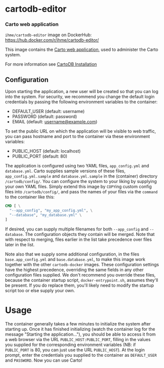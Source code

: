 # cartodb-editor
### Carto web application

`ihme/cartodb-editor` image on DockerHub: https://hub.docker.com/r/ihme/cartodb-editor/

This image contains the [Carto web application](https://github.com/CartoDB/cartodb), used to administer the Carto system.

For more information see [CartoDB Installation](https://cartodb.readthedocs.io/en/latest/install.html)

## Configuration

Upon starting the application, a new user will be created so that you can log into the system. For security, we recommend you change the default login credentials by passing the following environment variables to the container:
- DEFAULT_USER (default: username)
- PASSWORD (default: password)
- EMAIL (default: username@example.com)

To set the public URL on which the application will be visible to web traffic, you can pass hostname and port to the container via these environment variables:
- PUBLIC_HOST (default: localhost)
- PUBLIC_PORT (default: 80)

The application is configured using two YAML files, `app_config.yml` and `database.yml`. Carto supplies sample versions of these files, `app_config.yml.sample` and `database.yml.sample` in the (container) directory `/cartodb/config/`. You can configure the system to your liking by supplying your own YAML files. Simply extend this image by `COPY`ing custom config files into `/cartodb/config/`,
and pass the names of your files via the `command` to the container like this:

```dockerfile
CMD [ \
  "--app_config", "my_app_config.yml", \
  "--database", "my_database.yml" \
]
```

If desired, you can supply multiple filenames for both `--app_config` and `--database`. The configuration objects they contain will be merged. Note that with respect to merging, files earlier in the list take precedence over files later in the list.

Note also that we supply some additional configuration, in the files `base.app_config.yml` and `base.database.yml`, to make this image work together with the other `cartodb-docker` images. These configuration settings have the highest precedence, overriding the same fields in any other configuration files supplied. We don't recommend you override these files, because the container startup script, `docker-entrypoint.sh`, assumes they'll be present. If you do replace them, you'll likely need to modify the startup script too or else supply your own.

# Usage

The container generally takes a few minutes to initialize the system after starting up. Once it has finished initializing (watch the container log for the message "Starting the application..."), you should be able to access it from a web browser via the URL `PUBLIC_HOST:PUBLIC_PORT`, filling in the values you supplied for the corresponding environment variables (NB: if `PUBLIC_PORT` is 80, you can just use the URL `PUBLIC_HOST`). At the login prompt, enter the credentials you supplied to the container as `DEFAULT_USER` and `PASSWORD`. Now you can use Carto!
